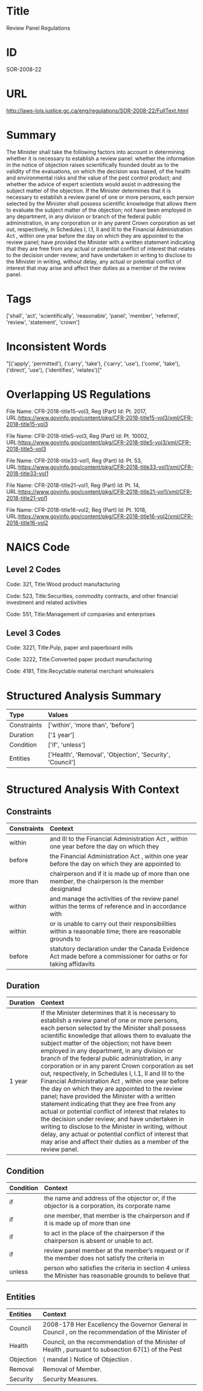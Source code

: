 # Title
Review Panel Regulations


# ID
SOR-2008-22

# URL
http://laws-lois.justice.gc.ca/eng/regulations/SOR-2008-22/FullText.html


# Summary
The Minister shall take the following factors into account in determining whether it is necessary to establish a review panel: whether the information in the notice of objection raises scientifically founded doubt as to the validity of the evaluations, on which the decision was based, of the health and environmental risks and the value of the pest control product; and whether the advice of expert scientists would assist in addressing the subject matter of the objection.
If the Minister determines that it is necessary to establish a review panel of one or more persons, each person selected by the Minister shall possess scientific knowledge that allows them to evaluate the subject matter of the objection; not have been employed in any department, in any division or branch of the federal public administration, in any corporation or in any parent Crown corporation as set out, respectively, in Schedules I, I.1, II and III to the  Financial Administration Act , within one year before the day on which they are appointed to the review panel; have provided the Minister with a written statement indicating that they are free from any actual or potential conflict of interest that relates to the decision under review; and have undertaken in writing to disclose to the Minister in writing, without delay, any actual or potential conflict of interest that may arise and affect their duties as a member of the review panel.


# Tags
['shall', 'act', 'scientifically', 'reasonable', 'panel', 'member', 'referred', 'review', 'statement', 'crown']


# Inconsistent Words
"[('apply', 'permitted'), ('carry', 'take'), ('carry', 'use'), ('come', 'take'), ('direct', 'use'), ('identifies', 'relates')]"


# Overlapping US Regulations
File Name: CFR-2018-title15-vol3, Reg (Part) Id: Pt. 2017, URL:https://www.govinfo.gov/content/pkg/CFR-2018-title15-vol3/xml/CFR-2018-title15-vol3

File Name: CFR-2018-title5-vol3, Reg (Part) Id: Pt. 10002, URL:https://www.govinfo.gov/content/pkg/CFR-2018-title5-vol3/xml/CFR-2018-title5-vol3

File Name: CFR-2018-title33-vol1, Reg (Part) Id: Pt. 53, URL:https://www.govinfo.gov/content/pkg/CFR-2018-title33-vol1/xml/CFR-2018-title33-vol1

File Name: CFR-2018-title21-vol1, Reg (Part) Id: Pt. 14, URL:https://www.govinfo.gov/content/pkg/CFR-2018-title21-vol1/xml/CFR-2018-title21-vol1

File Name: CFR-2018-title16-vol2, Reg (Part) Id: Pt. 1018, URL:https://www.govinfo.gov/content/pkg/CFR-2018-title16-vol2/xml/CFR-2018-title16-vol2




# NAICS Code
## Level 2 Codes
Code: 321, Title:Wood product manufacturing

Code: 523, Title:Securities, commodity contracts, and other financial investment and related activities

Code: 551, Title:Management of companies and enterprises




## Level 3 Codes
Code: 3221, Title:Pulp, paper and paperboard mills

Code: 3222, Title:Converted paper product manufacturing

Code: 4181, Title:Recyclable material merchant wholesalers







# Structured Analysis Summary
| Type        | Values                                                    |
|:------------|:----------------------------------------------------------|
| Constraints | ['within', 'more than', 'before']                         |
| Duration    | ['1 year']                                                |
| Condition   | ['if', 'unless']                                          |
| Entities    | ['Health', 'Removal', 'Objection', 'Security', 'Council'] |


# Structured Analysis With Context
 


## Constraints
| Constraints   | Context                                                                                                           |
|:--------------|:------------------------------------------------------------------------------------------------------------------|
| within        | and III to the Financial Administration Act , within one year before the day on which they                        |
| before        | the Financial Administration Act , within one year before the day on which they are appointed to                  |
| more than     | chairperson and if it is made up of more than one member, the chairperson is the member designated                |
| within        | and manage the activities of the review panel within the terms of reference and in accordance with                |
| within        | or is unable to carry out their responsibilities within a reasonable time; there are reasonable grounds to        |
| before        | statutory declaration under the Canada Evidence Act made before a commissioner for oaths or for taking affidavits |


## Duration
| Duration   | Context                                                                                                                                                                                                                                                                                                                                                                                                                                                                                                                                                                                                                                                                                                                                                                                                                                                                                                                                                                                  |
|:-----------|:-----------------------------------------------------------------------------------------------------------------------------------------------------------------------------------------------------------------------------------------------------------------------------------------------------------------------------------------------------------------------------------------------------------------------------------------------------------------------------------------------------------------------------------------------------------------------------------------------------------------------------------------------------------------------------------------------------------------------------------------------------------------------------------------------------------------------------------------------------------------------------------------------------------------------------------------------------------------------------------------|
| 1 year     | If the Minister determines that it is necessary to establish a review panel of one or more persons, each person selected by the Minister shall possess scientific knowledge that allows them to evaluate the subject matter of the objection; not have been employed in any department, in any division or branch of the federal public administration, in any corporation or in any parent Crown corporation as set out, respectively, in Schedules I, I.1, II and III to the  Financial Administration Act , within one year before the day on which they are appointed to the review panel; have provided the Minister with a written statement indicating that they are free from any actual or potential conflict of interest that relates to the decision under review; and have undertaken in writing to disclose to the Minister in writing, without delay, any actual or potential conflict of interest that may arise and affect their duties as a member of the review panel. |


## Condition
| Condition   | Context                                                                                                   |
|:------------|:----------------------------------------------------------------------------------------------------------|
| if          | the name and address of the objector or, if the objector is a corporation, its corporate name             |
| if          | one member, that member is the chairperson and if it is made up of more than one                          |
| if          | to act in the place of the chairperson if  the chairperson is absent or unable to act.                    |
| if          | review panel member at the member’s request or if the member does not satisfy the criteria in             |
| unless      | person who satisfies the criteria in section 4 unless the Minister has reasonable grounds to believe that |


## Entities
| Entities   | Context                                                                                             |
|:-----------|:----------------------------------------------------------------------------------------------------|
| Council    | 2008-178 Her Excellency the Governor General in  Council , on the recommendation of the Minister of |
| Health     | Council, on the recommendation of the Minister of Health , pursuant to subsection 67(1) of the Pest |
| Objection  | ( mandat ) Notice of  Objection .                                                                   |
| Removal    | Removal  of Member.                                                                                 |
| Security   | Security  Measures.                                                                                 |


